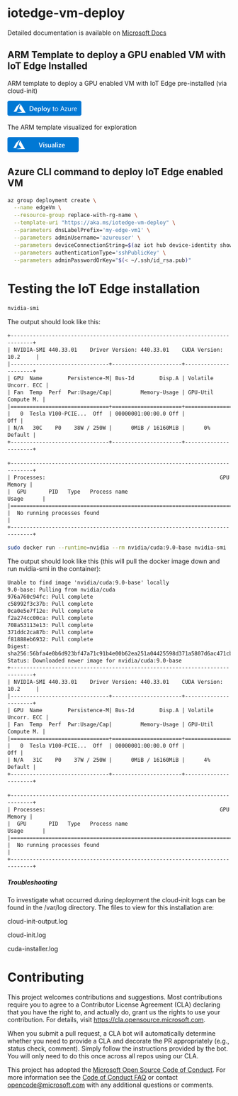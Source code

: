 # iotedge-vm-deploy

Detailed documentation is available on [Microsoft Docs](https://docs.microsoft.com/en-us/azure/iot-edge/how-to-install-iot-edge-ubuntuvm?WT.mc_id=github-iotedgevmdeploy-pdecarlo)

## ARM Template to deploy a GPU enabled VM with IoT Edge Installed

ARM template to deploy a GPU enabled VM with IoT Edge pre-installed (via cloud-init)

<a href="https://portal.azure.com/#create/Microsoft.Template/uri/https://github.com/initmahesh/iotedge-vm-deploy/edit/patch-2/edgeDeploy.json" target="_blank">
    <img src="https://raw.githubusercontent.com/Azure/azure-quickstart-templates/master/1-CONTRIBUTION-GUIDE/images/deploytoazure.png" />
</a>

The ARM template visualized for exploration

<a href="http://armviz.io/#/?load=https%3A%2F%2Fraw.githubusercontent.com%2FMSKeith%2Fiotedge-vm-deploy%2Fmaster%2FedgeDeploy.json" target="_blank">
    <img src="https://raw.githubusercontent.com/Azure/azure-quickstart-templates/master/1-CONTRIBUTION-GUIDE/images/visualizebutton.png" /></a>

## Azure CLI command to deploy IoT Edge enabled VM

```bash
az group deployment create \
  --name edgeVm \
  --resource-group replace-with-rg-name \
  --template-uri "https://aka.ms/iotedge-vm-deploy" \
  --parameters dnsLabelPrefix='my-edge-vm1' \
  --parameters adminUsername='azureuser' \
  --parameters deviceConnectionString=$(az iot hub device-identity show-connection-string --device-id replace-with-device-name --hub-name replace-with-hub-name -o tsv) \
  --parameters authenticationType='sshPublicKey' \
  --parameters adminPasswordOrKey="$(< ~/.ssh/id_rsa.pub)"
```

# Testing the IoT Edge installation
```bash
nvidia-smi
```
 The output should look like this:

```
+-----------------------------------------------------------------------------+
| NVIDIA-SMI 440.33.01    Driver Version: 440.33.01    CUDA Version: 10.2     |
|-------------------------------+----------------------+----------------------+
| GPU  Name        Persistence-M| Bus-Id        Disp.A | Volatile Uncorr. ECC |
| Fan  Temp  Perf  Pwr:Usage/Cap|         Memory-Usage | GPU-Util  Compute M. |
|===============================+======================+======================|
|   0  Tesla V100-PCIE...  Off  | 00000001:00:00.0 Off |                  Off |
| N/A   30C    P0    38W / 250W |      0MiB / 16160MiB |      0%      Default |
+-------------------------------+----------------------+----------------------+

+-----------------------------------------------------------------------------+
| Processes:                                                       GPU Memory |
|  GPU       PID   Type   Process name                             Usage      |
|=============================================================================|
|  No running processes found                                                 |
+-----------------------------------------------------------------------------+
```



```bash
sudo docker run --runtime=nvidia --rm nvidia/cuda:9.0-base nvidia-smi
```
The output should look like this (this will pull the docker image down and run nvidia-smi in the container):

```
Unable to find image 'nvidia/cuda:9.0-base' locally
9.0-base: Pulling from nvidia/cuda
976a760c94fc: Pull complete
c58992f3c37b: Pull complete
0ca0e5e7f12e: Pull complete
f2a274cc00ca: Pull complete
708a53113e13: Pull complete
371ddc2ca87b: Pull complete
f81888eb6932: Pull complete
Digest: sha256:56bfa4e0b6d923bf47a71c91b4e00b62ea251a04425598d371a5807d6ac471cb
Status: Downloaded newer image for nvidia/cuda:9.0-base
+-----------------------------------------------------------------------------+
| NVIDIA-SMI 440.33.01    Driver Version: 440.33.01    CUDA Version: 10.2     |
|-------------------------------+----------------------+----------------------+
| GPU  Name        Persistence-M| Bus-Id        Disp.A | Volatile Uncorr. ECC |
| Fan  Temp  Perf  Pwr:Usage/Cap|         Memory-Usage | GPU-Util  Compute M. |
|===============================+======================+======================|
|   0  Tesla V100-PCIE...  Off  | 00000001:00:00.0 Off |                  Off |
| N/A   31C    P0    37W / 250W |      0MiB / 16160MiB |      4%      Default |
+-------------------------------+----------------------+----------------------+

+-----------------------------------------------------------------------------+
| Processes:                                                       GPU Memory |
|  GPU       PID   Type   Process name                             Usage      |
|=============================================================================|
|  No running processes found                                                 |
+-----------------------------------------------------------------------------+
```

##### Troubleshooting

To investigate what occurred during deployment the cloud-init logs can be found in the /var/log directory.  The files to view for this installation are:

cloud-init-output.log

cloud-init.log

cuda-installer.log




# Contributing

This project welcomes contributions and suggestions.  Most contributions require you to agree to a
Contributor License Agreement (CLA) declaring that you have the right to, and actually do, grant us
the rights to use your contribution. For details, visit https://cla.opensource.microsoft.com.

When you submit a pull request, a CLA bot will automatically determine whether you need to provide
a CLA and decorate the PR appropriately (e.g., status check, comment). Simply follow the instructions
provided by the bot. You will only need to do this once across all repos using our CLA.

This project has adopted the [Microsoft Open Source Code of Conduct](https://opensource.microsoft.com/codeofconduct/).
For more information see the [Code of Conduct FAQ](https://opensource.microsoft.com/codeofconduct/faq/) or
contact [opencode@microsoft.com](mailto:opencode@microsoft.com) with any additional questions or comments.
